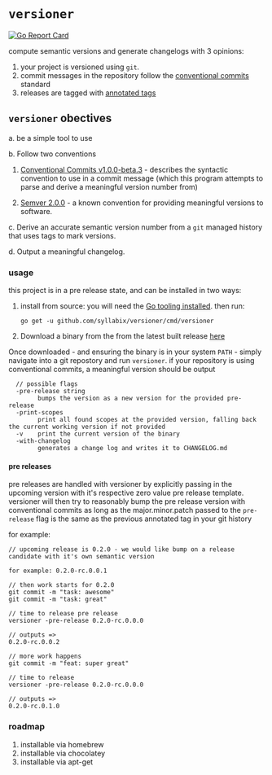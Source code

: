 # `versioner`
[![Go Report Card](https://goreportcard.com/badge/github.com/syllabix/versioner)](https://goreportcard.com/report/github.com/syllabix/versioner)

compute semantic versions and generate changelogs with 3 opinions:

1. your project is versioned using `git`.
2. commit messages in the repository follow the [conventional commits](https://www.conventionalcommits.org/en/v1.0.0-beta.3/) standard
3. releases are tagged with [annotated tags](https://git-scm.com/book/en/v2/Git-Basics-Tagging)

## `versioner` obectives

a. be a simple tool to use

b. Follow two conventions

1. [Conventional Commits v1.0.0-beta.3](https://www.conventionalcommits.org/en/v1.0.0-beta.3/) - describes the syntactic convention to use in a commit message (which this program attempts to parse and derive a meaningful version number from)

2. [Semver 2.0.0](https://semver.org/) - a known convention for providing meaningful versions to software.

c. Derive an accurate semantic version number from a `git` managed history that uses tags to mark versions.

d. Output a meaningful changelog.


### usage

this project is in a pre release state, and can be installed in two ways:

1. install from source:
you will need the [Go tooling installed](https://golang.org/dl/). then run:

    `go get -u github.com/syllabix/versioner/cmd/versioner`

2. Download a binary from the from the latest built release [here](https://github.com/syllabix/versioner/releases)

Once downloaded - and ensuring the binary is in your system `PATH` - simply navigate into a git repostory and run `versioner`. if your repository is using conventional commits, a meaningful version should be output

```
  // possible flags
  -pre-release string
        bumps the version as a new version for the provided pre-release
  -print-scopes
        print all found scopes at the provided version, falling back the current working version if not provided
  -v    print the current version of the binary
  -with-changelog
        generates a change log and writes it to CHANGELOG.md
```

#### pre releases
pre releases are handled with versioner by explicitly passing in the upcoming version with it's respective zero value pre release template. versioner will then try to reasonably bump the pre release version with conventional commits as long as the major.minor.patch passed to the `pre-release` flag is the same as the previous annotated tag in your git history

for example:
```
// upcoming release is 0.2.0 - we would like bump on a release candidate with it's own semantic version

for example: 0.2.0-rc.0.0.1

// then work starts for 0.2.0
git commit -m "task: awesome"
git commit -m "task: great"

// time to release pre release
versioner -pre-release 0.2.0-rc.0.0.0

// outputs =>
0.2.0-rc.0.0.2

// more work happens
git commit -m "feat: super great"

// time to release
versioner -pre-release 0.2.0-rc.0.0.0

// outputs =>
0.2.0-rc.0.1.0
```

### roadmap
1. installable via homebrew
2. installable via chocolatey
3. installable via apt-get